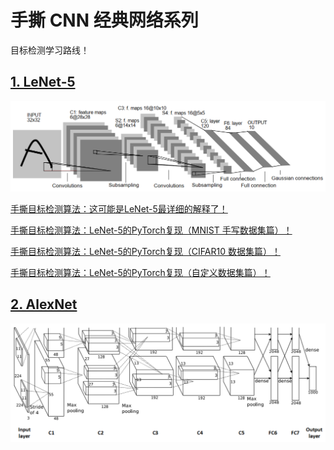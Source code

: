 # 手撕 CNN 经典网络系列

目标检测学习路线！

## [1. LeNet-5](https://github.com/RedstoneWill/ObjectDetectionLearner/tree/main/LeNet-5)

![](./images/lenet5.png)

[手撕目标检测算法：这可能是LeNet-5最详细的解释了！](https://mp.weixin.qq.com/s?__biz=MzIwOTc2MTUyMg==&amp;mid=2247529903&amp;idx=1&amp;sn=7b44c1544a26c5df89539ba10fe0ca6d&amp;chksm=976cd032a01b59248f9bbce8cbc039820c5f8fe882706b92a5f0539d748cd52efc2b1e918ff7&token=431225665&lang=zh_CN#rd)

[手撕目标检测算法：LeNet-5的PyTorch复现（MNIST 手写数据集篇）！](https://mp.weixin.qq.com/s?__biz=MzIwOTc2MTUyMg==&amp;mid=2247530266&amp;idx=1&amp;sn=7da4a8f0334d3028bbe6b8c020684dd9&amp;chksm=976cd287a01b5b912a20e03c58b09199a8cb4869c09a40320301fc22a494de86fc673475527e&token=431225665&lang=zh_CN#rd)

[手撕目标检测算法：LeNet-5的PyTorch复现（CIFAR10 数据集篇）！](https://mp.weixin.qq.com/s?__biz=MzIwOTc2MTUyMg==&amp;mid=2247530635&amp;idx=2&amp;sn=f68c23e66a7eaf790b2d637f85f2ccc6&amp;chksm=976cdd16a01b5400bd9177f456fb8c156b0211dac781838cd17e0a0b38e6bb66c28c97b01f7c&token=431225665&lang=zh_CN#rd)

[手撕目标检测算法：LeNet-5的PyTorch复现（自定义数据集篇）！](https://mp.weixin.qq.com/s?__biz=MzIwOTc2MTUyMg==&amp;mid=2247531081&amp;idx=2&amp;sn=7265cd037d0bc87182c28c5aef566639&amp;chksm=976cdfd4a01b56c259fcce29d0f4d13a0cba304d81298016db73c543d67981aeed06545e0c8d&token=431225665&lang=zh_CN#rd)

## [2. AlexNet](https://github.com/RedstoneWill/ObjectDetectionLearner/tree/main/AlexNet)

![](./images/alexnet.png)
